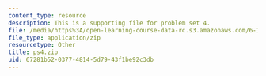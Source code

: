 ```yaml
---
content_type: resource
description: This is a supporting file for problem set 4.
file: /media/https%3A/open-learning-course-data-rc.s3.amazonaws.com/6-170-laboratory-in-software-engineering-fall-2005/67281b52037748145d7943f1be92c3db_ps4.zip
file_type: application/zip
resourcetype: Other
title: ps4.zip
uid: 67281b52-0377-4814-5d79-43f1be92c3db
---
```

